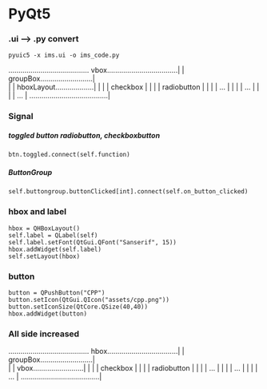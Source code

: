 # PyQt5
### .ui --> .py convert
```
pyuic5 -x ims.ui -o ims_code.py
```
........................................
vbox...................................|
|    groupBox..........................|               
|    |    hboxLayout...................|
|    |    |  checkbox                  |
|    |    |  radiobutton               |
|    |    |  ...                       | 
|    |    |  ...                       |
|    |    |  ...                       |
.......................................|

### Signal
   ##### toggled button radiobutton, checkboxbutton
   ```
   btn.toggled.connect(self.function)
   ```
   ##### ButtonGroup
   ```
   self.buttongroup.buttonClicked[int].connect(self.on_button_clicked)
   ```
        

### hbox and label
```
hbox = QHBoxLayout()
self.label = QLabel(self)
self.label.setFont(QtGui.QFont("Sanserif", 15))
hbox.addWidget(self.label)
self.setLayout(hbox)
```

### button
```
button = QPushButton("CPP")
button.setIcon(QtGui.QIcon("assets/cpp.png"))
button.setIconSize(QtCore.QSize(40,40))
hbox.addWidget(button)
```

### All side increased
........................................
hbox...................................|
|    groupBox..........................|               
|    |    vbox.........................|
|    |    |  checkbox                  |
|    |    |  radiobutton               |
|    |    |  ...                       | 
|    |    |  ...                       |
|    |    |  ...                       |
.......................................|

